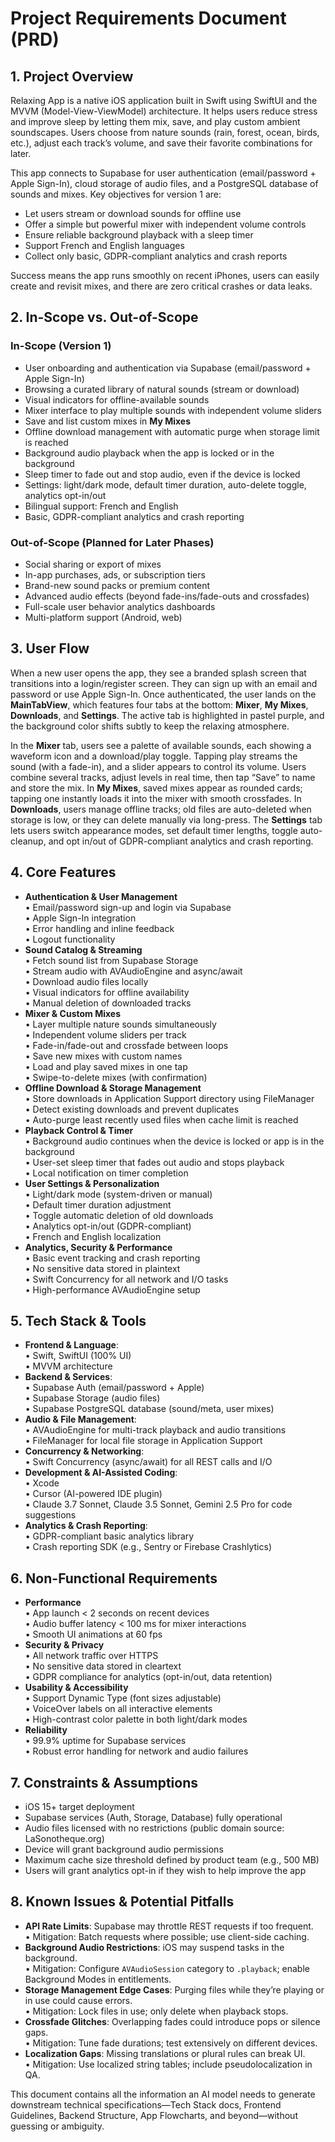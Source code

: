 # Project Requirements Document (PRD)

## 1. Project Overview

Relaxing App is a native iOS application built in Swift using SwiftUI and the MVVM (Model-View-ViewModel) architecture. It helps users reduce stress and improve sleep by letting them mix, save, and play custom ambient soundscapes. Users choose from nature sounds (rain, forest, ocean, birds, etc.), adjust each track’s volume, and save their favorite combinations for later.

This app connects to Supabase for user authentication (email/password + Apple Sign-In), cloud storage of audio files, and a PostgreSQL database of sounds and mixes. Key objectives for version 1 are:

*   Let users stream or download sounds for offline use
*   Offer a simple but powerful mixer with independent volume controls
*   Ensure reliable background playback with a sleep timer
*   Support French and English languages
*   Collect only basic, GDPR-compliant analytics and crash reports

Success means the app runs smoothly on recent iPhones, users can easily create and revisit mixes, and there are zero critical crashes or data leaks.

## 2. In-Scope vs. Out-of-Scope

### In-Scope (Version 1)

*   User onboarding and authentication via Supabase (email/password + Apple Sign-In)
*   Browsing a curated library of natural sounds (stream or download)
*   Visual indicators for offline-available sounds
*   Mixer interface to play multiple sounds with independent volume sliders
*   Save and list custom mixes in **My Mixes**
*   Offline download management with automatic purge when storage limit is reached
*   Background audio playback when the app is locked or in the background
*   Sleep timer to fade out and stop audio, even if the device is locked
*   Settings: light/dark mode, default timer duration, auto-delete toggle, analytics opt-in/out
*   Bilingual support: French and English
*   Basic, GDPR-compliant analytics and crash reporting

### Out-of-Scope (Planned for Later Phases)

*   Social sharing or export of mixes
*   In-app purchases, ads, or subscription tiers
*   Brand-new sound packs or premium content
*   Advanced audio effects (beyond fade-ins/fade-outs and crossfades)
*   Full-scale user behavior analytics dashboards
*   Multi-platform support (Android, web)

## 3. User Flow

When a new user opens the app, they see a branded splash screen that transitions into a login/register screen. They can sign up with an email and password or use Apple Sign-In. Once authenticated, the user lands on the **MainTabView**, which features four tabs at the bottom: **Mixer**, **My Mixes**, **Downloads**, and **Settings**. The active tab is highlighted in pastel purple, and the background color shifts subtly to keep the relaxing atmosphere.

In the **Mixer** tab, users see a palette of available sounds, each showing a waveform icon and a download/play toggle. Tapping play streams the sound (with a fade-in), and a slider appears to control its volume. Users combine several tracks, adjust levels in real time, then tap “Save” to name and store the mix. In **My Mixes**, saved mixes appear as rounded cards; tapping one instantly loads it into the mixer with smooth crossfades. In **Downloads**, users manage offline tracks; old files are auto-deleted when storage is low, or they can delete manually via long-press. The **Settings** tab lets users switch appearance modes, set default timer lengths, toggle auto-cleanup, and opt in/out of GDPR-compliant analytics and crash reporting.

## 4. Core Features

*   **Authentication & User Management**\
    • Email/password sign-up and login via Supabase\
    • Apple Sign-In integration\
    • Error handling and inline feedback\
    • Logout functionality
*   **Sound Catalog & Streaming**\
    • Fetch sound list from Supabase Storage\
    • Stream audio with AVAudioEngine and async/await\
    • Download audio files locally\
    • Visual indicators for offline availability\
    • Manual deletion of downloaded tracks
*   **Mixer & Custom Mixes**\
    • Layer multiple nature sounds simultaneously\
    • Independent volume sliders per track\
    • Fade-in/fade-out and crossfade between loops\
    • Save new mixes with custom names\
    • Load and play saved mixes in one tap\
    • Swipe-to-delete mixes (with confirmation)
*   **Offline Download & Storage Management**\
    • Store downloads in Application Support directory using FileManager\
    • Detect existing downloads and prevent duplicates\
    • Auto-purge least recently used files when cache limit is reached
*   **Playback Control & Timer**\
    • Background audio continues when the device is locked or app is in the background\
    • User-set sleep timer that fades out audio and stops playback\
    • Local notification on timer completion
*   **User Settings & Personalization**\
    • Light/dark mode (system-driven or manual)\
    • Default timer duration adjustment\
    • Toggle automatic deletion of old downloads\
    • Analytics opt-in/out (GDPR-compliant)\
    • French and English localization
*   **Analytics, Security & Performance**\
    • Basic event tracking and crash reporting\
    • No sensitive data stored in plaintext\
    • Swift Concurrency for all network and I/O tasks\
    • High-performance AVAudioEngine setup

## 5. Tech Stack & Tools

*   **Frontend & Language**:\
    • Swift, SwiftUI (100% UI)\
    • MVVM architecture
*   **Backend & Services**:\
    • Supabase Auth (email/password + Apple)\
    • Supabase Storage (audio files)\
    • Supabase PostgreSQL database (sound/meta, user mixes)
*   **Audio & File Management**:\
    • AVAudioEngine for multi-track playback and audio transitions\
    • FileManager for local file storage in Application Support
*   **Concurrency & Networking**:\
    • Swift Concurrency (async/await) for all REST calls and I/O
*   **Development & AI-Assisted Coding**:\
    • Xcode\
    • Cursor (AI-powered IDE plugin)\
    • Claude 3.7 Sonnet, Claude 3.5 Sonnet, Gemini 2.5 Pro for code suggestions
*   **Analytics & Crash Reporting**:\
    • GDPR-compliant basic analytics library\
    • Crash reporting SDK (e.g., Sentry or Firebase Crashlytics)

## 6. Non-Functional Requirements

*   **Performance**\
    • App launch < 2 seconds on recent devices\
    • Audio buffer latency < 100 ms for mixer interactions\
    • Smooth UI animations at 60 fps
*   **Security & Privacy**\
    • All network traffic over HTTPS\
    • No sensitive data stored in cleartext\
    • GDPR compliance for analytics (opt-in/out, data retention)
*   **Usability & Accessibility**\
    • Support Dynamic Type (font sizes adjustable)\
    • VoiceOver labels on all interactive elements\
    • High-contrast color palette in both light/dark modes
*   **Reliability**\
    • 99.9% uptime for Supabase services\
    • Robust error handling for network and audio failures

## 7. Constraints & Assumptions

*   iOS 15+ target deployment
*   Supabase services (Auth, Storage, Database) fully operational
*   Audio files licensed with no restrictions (public domain source: LaSonotheque.org)
*   Device will grant background audio permissions
*   Maximum cache size threshold defined by product team (e.g., 500 MB)
*   Users will grant analytics opt-in if they wish to help improve the app

## 8. Known Issues & Potential Pitfalls

*   **API Rate Limits**: Supabase may throttle REST requests if too frequent.\
    • Mitigation: Batch requests where possible; use client-side caching.
*   **Background Audio Restrictions**: iOS may suspend tasks in the background.\
    • Mitigation: Configure `AVAudioSession` category to `.playback`; enable Background Modes in entitlements.
*   **Storage Management Edge Cases**: Purging files while they’re playing or in use could cause errors.\
    • Mitigation: Lock files in use; only delete when playback stops.
*   **Crossfade Glitches**: Overlapping fades could introduce pops or silence gaps.\
    • Mitigation: Tune fade durations; test extensively on different devices.
*   **Localization Gaps**: Missing translations or plural rules can break UI.\
    • Mitigation: Use localized string tables; include pseudolocalization in QA.

This document contains all the information an AI model needs to generate downstream technical specifications—Tech Stack docs, Frontend Guidelines, Backend Structure, App Flowcharts, and beyond—without guessing or ambiguity.
